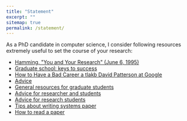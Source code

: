 ```yaml
---
title: "Statement"
excerpt: ""
sitemap: true
permalink: /statement/
---
```


As a PhD candidate in computer science, I consider following resources extremely useful to set the course of your research:

- [Hamming, "You and Your Research" (June 6, 1995)](https://www.youtube.com/watch?v=a1zDuOPkMSw&ab_channel=securitylectures)
- [Graduate school: keys to success](https://www.youtube.com/watch?v=fqPSnjewkuA)
- [How to Have a Bad Career a tlakb David Patterson at Google](https://www.youtube.com/watch?v=Rn1w4MRHIhc&ab_channel=TalksatGoogle)
- [Advice](https://pages.cs.wisc.edu/~markhill/includes/advice.html)
- [General resources for graduate students](https://www3.cs.stonybrook.edu/~ezk/grad-res/index.html)
- [Advice for researcher and students](https://homes.cs.washington.edu/~mernst/advice/)
- [Advice for research students](https://www.cs.jhu.edu/~jason/advice/)
- [Tips about writing systems paper](http://www.linzhong.org/opinions/writing.html)
- [How to read a paper](http://www.sigcomm.org/sites/default/files/ccr/papers/2007/July/1273445-1273458.pdf)

<script type="text/javascript">
  var GOOG_FIXURL_LANG = 'en';
  var GOOG_FIXURL_SITE = '{{ site.url }}'
</script>
<script type="text/javascript"
  src="//linkhelp.clients.google.com/tbproxy/lh/wm/fixurl.js">
</script>
